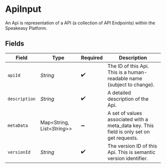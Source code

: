 # ApiInput

An Api is representation of a API (a collection of API Endpoints) within the Speakeasy Platform.


## Fields

| Field                                                                                    | Type                                                                                     | Required                                                                                 | Description                                                                              |
| ---------------------------------------------------------------------------------------- | ---------------------------------------------------------------------------------------- | ---------------------------------------------------------------------------------------- | ---------------------------------------------------------------------------------------- |
| `apiId`                                                                                  | *String*                                                                                 | :heavy_check_mark:                                                                       | The ID of this Api. This is a human-readable name (subject to change).                   |
| `description`                                                                            | *String*                                                                                 | :heavy_check_mark:                                                                       | A detailed description of the Api.                                                       |
| `metaData`                                                                               | Map<String, List<*String*>>                                                              | :heavy_minus_sign:                                                                       | A set of values associated with a meta_data key. This field is only set on get requests. |
| `versionId`                                                                              | *String*                                                                                 | :heavy_check_mark:                                                                       | The version ID of this Api. This is semantic version identifier.                         |